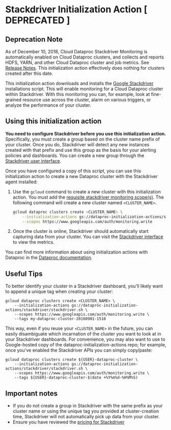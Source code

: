 # Stackdriver Initialization Action [ DEPRECATED ]

## Deprecation Note
As of December 10, 2018, Cloud Dataproc Stackdriver Monitoring is automatically enabled on Cloud Dataproc clusters, and collects and reports HDFS, YARN, and other Cloud Dataproc cluster and job metrics. See [Release Notes](https://cloud.google.com/dataproc/docs/release-notes#december_10_2018). This initialization action effectively does nothing for clusters created after this date.

This initialization action downloads and installs the [Google Stackdriver](https://cloud.google.com/stackdriver/)
installations script. This will enable monitoring for a Cloud Dataproc cluster within Stackdriver. With this monitoring
you can, for example, look at fine-grained resource use across the cluster, alarm on various triggers, or
analyze the performance of your cluster. 



## Using this initialization action

**You need to configure Stackdriver before you use this initialization action.** Specifically, you must create a group
based on the cluster name prefix of your cluster. Once you do, Stackdriver will detect any new instances created
with that prefix and use this group as the basis for your alerting policies and dashboards. You can create a new
group through the [Stackdriver user interface](https://app.google.stackdriver.com/groups/create).

Once you have configured a copy of this script, you can use this initialization action to create a new Dataproc cluster
with the Stackdriver agent installed:

1. Use the `gcloud` command to create a new cluster with this initialization action. You must add the [requisite stackdriver monitoring scope(s)](https://cloud.google.com/monitoring/api/authentication#cloud_monitoring_scopes). The following command will create a new cluster named `<CLUSTER_NAME>`.

    ```bash
    gcloud dataproc clusters create <CLUSTER_NAME> \
        --initialization-actions gs://dataproc-initialization-actions/stackdriver/stackdriver.sh \
        --scopes https://www.googleapis.com/auth/monitoring.write
    ```
1. Once the cluster is online, Stackdriver should automatically start capturing data from your cluster. You can visit
the [Stackdriver interface](https://app.google.stackdriver.com/) to view the metrics.

You can find more information about using initialization actions with Dataproc in the [Dataproc documentation](https://cloud.google.com/dataproc/init-actions).

## Useful Tips

To better identify your cluster in a Stackdriver dashboard, you'll likely want to append a unique tag when creating
your cluster:

    gcloud dataproc clusters create <CLUSTER_NAME> \
        --initialization-actions gs://dataproc-initialization-actions/stackdriver/stackdriver.sh \
        --scopes https://www.googleapis.com/auth/monitoring.write \
        --tags my-dataproc-cluster-20160901-1518

This way, even if you reuse your `<CLUSTER_NAME>` in the future, you can easily disambiguate which incarnation
of the cluster you want to look at in your Stackdriver dashboards. For convenience, you may also want to use
to Google-hosted copy of the dataproc-initialization-actions repo; for example, once you've enabled the Stackdriver
APIs you can simply copy/paste:

    gcloud dataproc clusters create ${USER}-dataproc-cluster \
        --initialization-actions gs://dataproc-initialization-actions/stackdriver/stackdriver.sh \
        --scopes https://www.googleapis.com/auth/monitoring.write \
        --tags ${USER}-dataproc-cluster-$(date +%Y%m%d-%H%M%S)

## Important notes

* If you do not create a group in Stackdriver with the same prefix as your cluster name or using the unique tag you
provided at cluster-creation time, Stackdriver will not automatically pick up data from your cluster.
* Ensure you have reviewed the [pricing for Stackdriver](https://cloudplatform.googleblog.com/2016/06/announcing-pricing-for-Google-Stackdriver.html)
